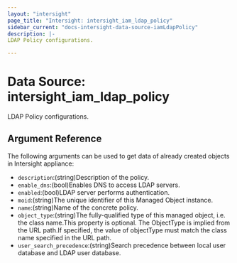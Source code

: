 ```yaml
---
layout: "intersight"
page_title: "Intersight: intersight_iam_ldap_policy"
sidebar_current: "docs-intersight-data-source-iamLdapPolicy"
description: |-
LDAP Policy configurations.

---
```


# Data Source: intersight_iam_ldap_policy
LDAP Policy configurations.

## Argument Reference
The following arguments can be used to get data of already created objects in Intersight appliance:
* `description`:(string)Description of the policy.
* `enable_dns`:(bool)Enables DNS to access LDAP servers.
* `enabled`:(bool)LDAP server performs authentication.
* `moid`:(string)The unique identifier of this Managed Object instance.
* `name`:(string)Name of the concrete policy.
* `object_type`:(string)The fully-qualified type of this managed object, i.e. the class name.This property is optional. The ObjectType is implied from the URL path.If specified, the value of objectType must match the class name specified in the URL path.
* `user_search_precedence`:(string)Search precedence between local user database and LDAP user database.
